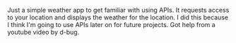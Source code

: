 Just a simple weather app to get familiar with using APIs. It requests access to your location and displays the weather for the location. I did this because I think I'm going to use APIs later on for future projects. 
Got help from a youtube video by d-bug.
